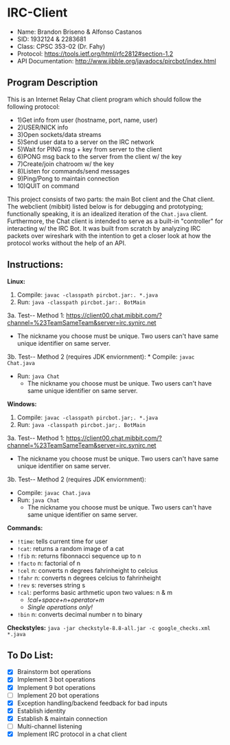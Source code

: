 # IRC-Client
* Name: Brandon Briseno & Alfonso Castanos
* SID: 1932124 & 2283681
* Class: CPSC 353-02 (Dr. Fahy)
* Protocol: https://tools.ietf.org/html/rfc2812#section-1.2
* API Documentation: http://www.jibble.org/javadocs/pircbot/index.html

## Program Description
This is an Internet Relay Chat client program which should follow the following protocol:
*  1)Get info from user (hostname, port, name, user)
*  2)USER/NICK info
*  3)Open sockets/data streams
*  5)Send user data to a server on the IRC network
*  5)Wait for PING msg + key from server to the client
*  6)PONG msg back to the server from the client w/ the key
*  7)Create/join chatroom w/ the key
*  8)Listen for commands/send messages
*  9)Ping/Pong to maintain connection
*  10)QUIT on command

This project consists of two parts: the main Bot client and the Chat client. The webclient (mibbit) listed below is for debugging and prototyping; functionally speaking, it is an idealized iteration of the ```Chat.java``` client. Furthermore, the Chat client is intended to serve as a built-in "controller" for interacting w/ the IRC Bot. It was built from scratch by analyzing IRC packets over wireshark with the intention to get a closer look at how the protocol works without the help of an API. 

## Instructions:
**Linux:**
1. Compile: ```javac -classpath pircbot.jar:. *.java```
2. Run: ```java -classpath pircbot.jar:. BotMain```

3a. Test-- Method 1: https://client00.chat.mibbit.com/?channel=%23TeamSameTeam&server=irc.synirc.net
  * The nickname you choose must be unique. Two users can't have same unique identifier on same server.
    
3b. Test-- Method 2 (requires JDK enviornment):
    * Compile: ```javac Chat.java```
  * Run: ```java Chat```
    * The nickname you choose must be unique. Two users can't have same unique identifier on same server.

**Windows:**
1. Compile: ```javac -classpath pircbot.jar;. *.java```
2. Run: ```java -classpath pircbot.jar;. BotMain```

3a. Test-- Method 1: https://client00.chat.mibbit.com/?channel=%23TeamSameTeam&server=irc.synirc.net
  * The nickname you choose must be unique. Two users can't have same unique identifier on same server.
  
3b. Test-- Method 2 (requires JDK enviornment):
  * Compile: ```javac Chat.java```
  * Run: ```java Chat```
    * The nickname you choose must be unique. Two users can't have same unique identifier on same server.

**Commands:**
* ```!time```: tells current time for user
* ```!cat```: returns a random image of a cat
* ```!fib``` n: returns fibonnacci sequence up to n
* ```!facto``` n: factorial of n
* ```!cel``` n: converts n degrees fahrinheight to celcius
* ```!fahr``` n: converts n degrees celcius to fahrinheight
* ```!rev``` s: reverses string s
* ```!cal```: performs basic arthmetic upon two values: n & m
  * *!cal+space+n+operator+m*
  * *Single operations only!*
* ```!bin``` n: converts decimal number n to binary

**Checkstyles:**
```java -jar checkstyle-8.8-all.jar -c google_checks.xml *.java```

## To Do List:

- [x] Brainstorm bot operations
- [x] Implement 3 bot operations
- [x] Implement 9 bot operations
- [ ] Implement 20 bot operations
- [x] Exception handling/backend feedback for bad inputs
- [x] Establish identity
- [x] Establish & maintain connection
- [ ] Multi-channel listening
- [x] Implement IRC protocol in a chat client
